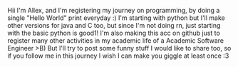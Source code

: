 Hii I'm Allex, and I'm registering my journey on programming, by doing a single "Hello World" print everyday :)
I'm starting with python but I'll make other versions for java and C too, but since I'm not doing rn, just starting with the basic python is good1!
I'm also making this acc on github just to register many other activities in my academic life of a Academic Software Engineer >B)
But I'll try to post some funny stuff I would like to share too, so if you follow me in this journey I wish I can make you giggle at least once :3
